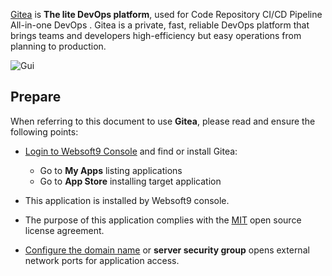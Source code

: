[Gitea](https://about.gitea.cn/) is **The lite DevOps platform**, used for Code Repository CI/CD Pipeline All-in-one DevOps . Gitea is a private, fast, reliable DevOps platform that brings teams and developers high-efficiency but easy operations from planning to production.


![Gui](https://libs.websoft9.com/Websoft9/DocsPicture/zh/gitea/gitea-gui-websoft9.png)


## Prepare

When referring to this document to use **Gitea**, please read and ensure the following points:

- [Login to Websoft9 Console](./login-console) and find or install Gitea:
  - Go to **My Apps** listing applications 
  - Go to **App Store** installing target application

- This application is installed by Websoft9 console.


- The purpose of this application complies with the [MIT](https://opensource.org/licenses/MIT) open source license agreement.


- [Configure the domain name](./domain-set) or **server security group** opens external network ports for application access.